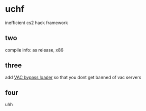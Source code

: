 # uchf
inefficient cs2 hack framework
## two
compile info: as release, x86
## three
add [VAC bypass loader](https://github.com/danielkrupinski/VAC-Bypass-Loader) so that you dont get banned of vac servers
## four
uhh
